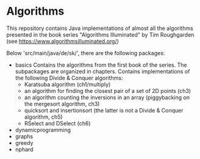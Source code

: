 # Algorithms

This repository contains Java implementations of almost all the algorithms presented in the book series "Algorithms Illuminated" by Tim Roughgarden (see https://www.algorithmsilluminated.org/)

Below 'src/main/java/de/sk/', there are the following packages:
- basics
  Contains the algorithms from the first book of the series. The subpackages are organized in chapters. Contains implementations of the following Divide & Conquer algorithms:
  - Karatsuba algorithm (ch1/multiply)
  - an algorithm for finding the closest pair of a set of 2D points (ch3)
  - an algorithm counting the inversions in an array (piggybacking on the mergesort algorithm, ch3)
  - quicksort and insertionsort (the latter is not a Divide & Conquer algorithm, ch5)
  - RSelect and DSelect (ch6)
- dynamicprogramming
- graphs
- greedy
- nphard
